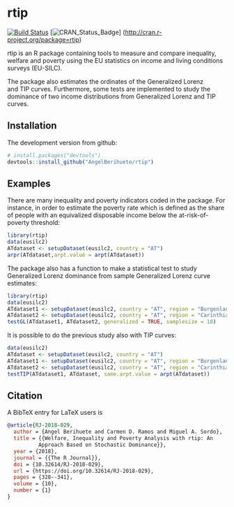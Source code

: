 # rtip

[![Build Status](https://travis-ci.org/AngelBerihuete/rtip.svg?branch=master)](https://travis-ci.org/AngelBerihuete/rtip)
[![CRAN_Status_Badge](http://cranlogs.r-pkg.org/badges/grand-total/rtip)]
(http://cran.r-project.org/package=rtip)


rtip is an R package containing tools to measure and compare inequality, 
welfare and poverty using the EU statistics on income and living conditions 
surveys (EU-SILC). 

The package also estimates the ordinates of the Generalized Lorenz  
and TIP curves. Furthermore, some tests are implemented to study the dominance 
of two income distributions from Generalized Lorenz  and TIP curves.


## Installation

The development version from github:

```R
# install.packages("devtools")
devtools::install_github("AngelBerihuete/rtip")
```

## Examples 

There are many inequality and poverty indicators coded in the package. For 
instance, in order to estimate the poverty rate which is defined as the share 
of people with an equivalized disposable income below the at-risk-of-poverty 
threshold:

```R
library(rtip)
data(eusilc2)
ATdataset <- setupDataset(eusilc2, country = "AT")
arpr(ATdataset,arpt.value = arpt(ATdataset))
```

The package also has a function to make a statistical test to study Generalized 
Lorenz dominance from sample Generalized Lorenz curve estimates:

```R
library(rtip)
data(eusilc2)
ATdataset1 <- setupDataset(eusilc2, country = "AT", region = "Burgenland")
ATdataset2 <- setupDataset(eusilc2, country = "AT", region = "Carinthia")
testGL(ATdataset1, ATdataset2, generalized = TRUE, samplesize = 10)
```

It is possible to do the previous study also with TIP curves:

```R
data(eusilc2)
ATdataset <- setupDataset(eusilc2, country = "AT")
ATdataset1 <- setupDataset(eusilc2, country = "AT", region = "Burgenland")
ATdataset2 <- setupDataset(eusilc2, country = "AT", region = "Carinthia")
testTIP(ATdataset1, ATdataset, same.arpt.value = arpt(ATdataset))
```

## Citation
A BibTeX entry for LaTeX users is
```bibtex
@article{RJ-2018-029,
  author = {Angel Berihuete and Carmen D. Ramos and Miguel A. Sordo},
  title = {{Welfare, Inequality and Poverty Analysis with rtip: An
          Approach Based on Stochastic Dominance}},
  year = {2018},
  journal = {{The R Journal}},
  doi = {10.32614/RJ-2018-029},
  url = {https://doi.org/10.32614/RJ-2018-029},
  pages = {328--341},
  volume = {10},
  number = {1}
}
```
